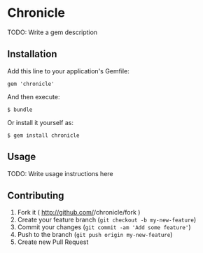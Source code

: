 # Chronicle

TODO: Write a gem description

## Installation

Add this line to your application's Gemfile:

    gem 'chronicle'

And then execute:

    $ bundle

Or install it yourself as:

    $ gem install chronicle

## Usage

TODO: Write usage instructions here

## Contributing

1. Fork it ( http://github.com/<my-github-username>/chronicle/fork )
2. Create your feature branch (`git checkout -b my-new-feature`)
3. Commit your changes (`git commit -am 'Add some feature'`)
4. Push to the branch (`git push origin my-new-feature`)
5. Create new Pull Request

